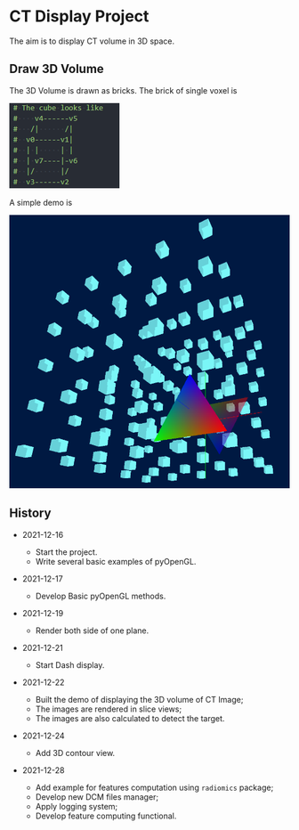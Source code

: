 # CT Display Project

The aim is to display CT volume in 3D space.

## Draw 3D Volume

The 3D Volume is drawn as bricks.
The brick of single voxel is

![pngs-mat3-0](./pngs/mat3-0.png)

A simple demo is

![pngs-mat3-1](./pngs/mat3-1.png)

## History

-   2021-12-16

    -   Start the project.
    -   Write several basic examples of pyOpenGL.

-   2021-12-17

    -   Develop Basic pyOpenGL methods.

-   2021-12-19

    -   Render both side of one plane.

-   2021-12-21

    -   Start Dash display.

-   2021-12-22

    -   Built the demo of displaying the 3D volume of CT Image;
    -   The images are rendered in slice views;
    -   The images are also calculated to detect the target.

-   2021-12-24

    -   Add 3D contour view.

-   2021-12-28

    -   Add example for features computation using `radiomics` package;
    -   Develop new DCM files manager;
    -   Apply logging system;
    -   Develop feature computing functional.
